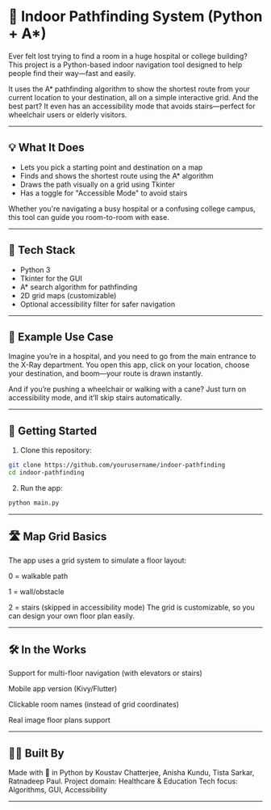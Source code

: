 # 🧭 Indoor Pathfinding System (Python + A*)

Ever felt lost trying to find a room in a huge hospital or college building? This project is a Python-based indoor navigation tool designed to help people find their way—fast and easily.

It uses the A* pathfinding algorithm to show the shortest route from your current location to your destination, all on a simple interactive grid. And the best part? It even has an accessibility mode that avoids stairs—perfect for wheelchair users or elderly visitors.

---

## 💡 What It Does

- Lets you pick a starting point and destination on a map
- Finds and shows the shortest route using the A* algorithm
- Draws the path visually on a grid using Tkinter
- Has a toggle for "Accessible Mode" to avoid stairs

Whether you're navigating a busy hospital or a confusing college campus, this tool can guide you room-to-room with ease.

---

## 🧰 Tech Stack

- Python 3
- Tkinter for the GUI
- A* search algorithm for pathfinding
- 2D grid maps (customizable)
- Optional accessibility filter for safer navigation

---

## 📸 Example Use Case

Imagine you’re in a hospital, and you need to go from the main entrance to the X-Ray department. You open this app, click on your location, choose your destination, and boom—your route is drawn instantly.

And if you’re pushing a wheelchair or walking with a cane? Just turn on accessibility mode, and it’ll skip stairs automatically.

---

## 🚀 Getting Started

1. Clone this repository:

```bash
git clone https://github.com/yourusername/indoor-pathfinding
cd indoor-pathfinding
```
2. Run the app:
```bash
python main.py
```
---

## 🛣️ Map Grid Basics
The app uses a grid system to simulate a floor layout:

0 = walkable path

1 = wall/obstacle

2 = stairs (skipped in accessibility mode)
The grid is customizable, so you can design your own floor plan easily.


---

## 🛠️ In the Works
Support for multi-floor navigation (with elevators or stairs)

Mobile app version (Kivy/Flutter)

Clickable room names (instead of grid coordinates)

Real image floor plans support

---

## 👩‍💻 Built By
Made with 💙 in Python by Koustav Chatterjee, Anisha Kundu, Tista Sarkar, Ratnadeep Paul.
Project domain: Healthcare & Education
Tech focus: Algorithms, GUI, Accessibility

---
